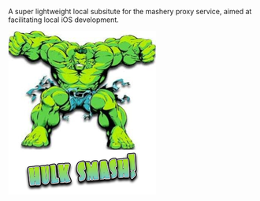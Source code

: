 A super lightweight local subsitute for the mashery proxy service, aimed at facilitating local iOS development.

![HULK SMASH](./hulk-smash.png)